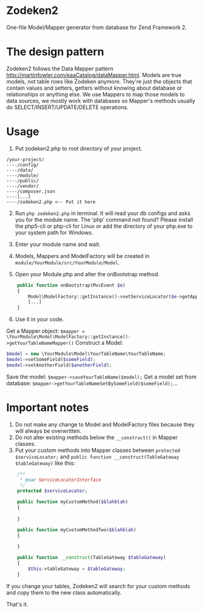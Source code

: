 Zodeken2
========

One-file Model/Mapper generator from database for Zend Framework 2.

The design pattern
========

Zodeken2 follows the Data Mapper pattern http://martinfowler.com/eaaCatalog/dataMapper.html. Models are true models, not table rows like Zodeken anymore. They're just the objects that contain values and setters, getters without knowing about database or relationships or anything else. We use Mappers to map those models to data sources, we mostly work with databases so Mapper's methods usually do SELECT/INSERT/UPDATE/DELETE operations.

Usage
========

1. Put zodeken2.php to root directory of your project.

```
/your-project/
----/config/
----/data/
----/module/
----/public/
----/vendor/
----/composer.json
----[...]
----/zodeken2.php <-- Put it here
```

2. Run `php zodeken2.php` in terminal. It will read your db configs and asks you for the module name. The 'php' command not found? Please install the php5-cli or php-cli for Linux or add the directory of your php.exe to your system path for Windows.

3. Enter your module name and wait.

4. Models, Mappers and ModelFactory will be created in `module/YourModule/src/YourModule/Model`.

5. Open your Module.php and alter the onBootstrap method.

```php
    public function onBootstrap(MvcEvent $e)
    {
        Model\ModelFactory::getInstance()->setServiceLocator($e->getApplication()->getServiceManager());
        [...]
    }
```
    
6. Use it in your code.

Get a Mapper object: `$mapper = \YourModule\Model\ModelFactory::getInstance()->getYourTableNameMapper()`
Construct a Model:
```php
$model = new \YourModule\Model\YourTableName\YourTableName;
$model->setSomeField($someField);
$model->setAnotherField($anotherField);
```
Save the model: `$mapper->saveYourTableName($model);`
Get a model set from database: `$mapper->getYourTableNameSetBySomeField($someField);`...

Important notes
========

1. Do not make any change to Model and ModelFactory files because they will always be overwritten.
2. Do not alter existing methods below the `__construct()` in Mapper classes.
3. Put your custom methods into Mapper classes between `protected $serviceLocator;` and `public function __construct(TableGateway $tableGateway)` like this:

```php
    /**
     * @var ServiceLocatorInterface
     */
    protected $serviceLocator;

    public function myCustomMethod($blahblah)
    {
        
    }

    public function myCustomMethodTwo($blahblah)
    {
        
    }

    public function __construct(TableGateway $tableGateway)
    {
        $this->tableGateway = $tableGateway;
    }
```
    
If you change your tables, Zodeken2 will search for your custom methods and copy them to the new class automatically.

That's it.